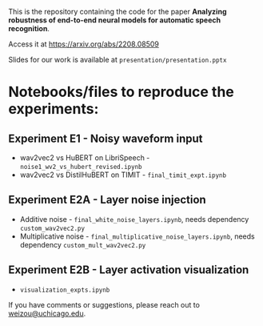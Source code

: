 This is the repository containing the code for the paper **Analyzing robustness of end-to-end neural models for automatic speech recognition**.

Access it at https://arxiv.org/abs/2208.08509

Slides for our work is available at ```presentation/presentation.pptx```

# Notebooks/files to reproduce the experiments:

## Experiment E1 - Noisy waveform input

- wav2vec2 vs HuBERT on LibriSpeech - ```noise1_wv2_vs_hubert_revised.ipynb```
- wav2vec2 vs DistilHuBERT on TIMIT - ```final_timit_expt.ipynb```

## Experiment E2A - Layer noise injection
- Additive noise - ```final_white_noise_layers.ipynb```, needs dependency ```custom_wav2vec2.py```
- Multiplicative noise - ```final_multiplicative_noise_layers.ipynb```, needs dependency ```custom_mult_wav2vec2.py```

## Experiment E2B - Layer activation visualization
- ```visualization_expts.ipynb```

If you have comments or suggestions, please reach out to weizou@uchicago.edu.